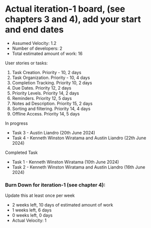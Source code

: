 # Actual iteration-1 board, (see chapters 3 and 4), add your start and end dates 
- Assumed Velocity: 1.2
- Number of developers: 2
- Total estimated amount of work: 16

User stories or tasks:

1. Task Creation. Priority - 10, 2 days
2. Task Organization. Priority - 10, 4 days
3. Completion Tracking. Priority 10, 2 days
4. Due Dates. Priority 12, 2 days
5. Priority Levels. Priority 14, 2 days
6. Reminders. Priority 12, 5 days   
7. Notes ad Description. Priority 15, 2 days
8. Sorting and filtering. Priority 14, 4 days
9. Offline Access. Priority 14, 5 days

In progress 

- Task 3 - Austin Liandro (20th June 2024)
- Task 4 - Kenneth Winston Wiratama and Austin Liandro (22th June 2024)

Completed Task 

- Task 1 - Kenneth Winston Wiratama (10th June 2024)
- Task 2 - Kenneth Winston Wiratama and Austin Liandro (16th June 2024)

### Burn Down for iteration-1 (see chapter 4):
Update this at least once per week
* 2 weeks left, 10 days of estimated amount of work 
* 1 weeks left, 6 days
* 0 weeks left, 0 days
* Actual Velocity: 1
